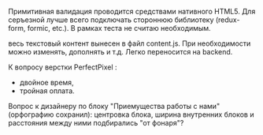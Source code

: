 Примитивная валидация проводится средствами нативного HTML5.
Для серъезной лучше всего подключать стороннюю библиотеку (redux-form, formic, etc.).
В рамках теста не считаю необходимым.

весь текстовый контент вынесен в файл content.js.
При необходимости можно изменять, дополнять и т.д.
Легко переносится на backend.

К вопросу верстки PerfectPixel :

- двойное время,
- тройная оплата.

Вопрос к дизайнеру по блоку "Приемущества работы с нами" (орфографию сохранил):
центровка блока, ширина внутренних блоков и расстояния между ними подбирались "от фонаря"?
